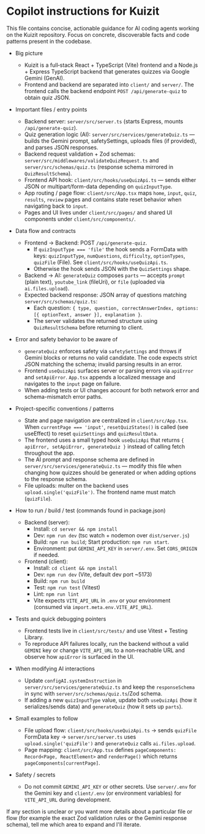 # Copilot instructions for Kuizit

This file contains concise, actionable guidance for AI coding agents working on the Kuizit repository. Focus on concrete, discoverable facts and code patterns present in the codebase.

- Big picture

  - Kuizit is a full‑stack React + TypeScript (Vite) frontend and a Node.js + Express TypeScript backend that generates quizzes via Google Gemini (GenAI).
  - Frontend and backend are separated into `client/` and `server/`. The frontend calls the backend endpoint `POST /api/generate-quiz` to obtain quiz JSON.

- Important files / entry points

  - Backend server: `server/src/server.ts` (starts Express, mounts `/api/generate-quiz`).
  - Quiz generation logic (AI): `server/src/services/generateQuiz.ts` — builds the Gemini prompt, safetySettings, uploads files (if provided), and parses JSON responses.
  - Backend request validation + Zod schemas: `server/src/middlewares/validateQuizRequest.ts` and `server/src/schemas/quiz.ts` (response schema mirrored in `QuizResultSchema`).
  - Frontend API hook: `client/src/hooks/useQuizApi.ts` — sends either JSON or multipart/form-data depending on `quizInputType`.
  - App routing / page flow: `client/src/App.tsx` maps `home`, `input`, `quiz`, `results`, `review` pages and contains state reset behavior when navigating back to `input`.
  - Pages and UI lives under `client/src/pages/` and shared UI components under `client/src/components/`.

- Data flow and contracts

  - Frontend -> Backend: POST `/api/generate-quiz`.
    - If `quizInputType === 'file'` the hook sends a FormData with keys: `quizInputType`, `numQuestions`, `difficulty`, `optionTypes`, `quizFile` (File). See `client/src/hooks/useQuizApi.ts`.
    - Otherwise the hook sends JSON with the `QuizSettings` shape.
  - Backend -> AI: `generateQuiz` composes `parts` — accepts `prompt` (plain text), `youtube_link` (fileUri), or `file` (uploaded via `ai.files.upload`).
  - Expected backend response: JSON array of questions matching `server/src/schemas/quiz.ts`:
    - Each question: `{ type, question, correctAnswerIndex, options: [{ optionText, answer }], explanation }`.
    - The server validates the returned structure using `QuizResultSchema` before returning to client.

- Error and safety behavior to be aware of

  - `generateQuiz` enforces safety via `safetySettings` and throws if Gemini blocks or returns no valid candidate. The code expects strict JSON matching the schema; invalid parsing results in an error.
  - Frontend `useQuizApi` surfaces server or parsing errors via `apiError` and `setApiError`. `App.tsx` appends a localized message and navigates to the `input` page on failure.
  - When adding tests or UI changes account for both network error and schema-mismatch error paths.

- Project-specific conventions / patterns

  - State and page navigation are centralized in `client/src/App.tsx`. When `currentPage === 'input'`, `resetQuizStates()` is called (see useEffect) to reset `quizSettings` and `quizResultData`.
  - The frontend uses a small typed hook `useQuizApi` that returns `{ apiError, setApiError, generateQuiz }` instead of calling fetch throughout the app.
  - The AI prompt and response schema are defined in `server/src/services/generateQuiz.ts` — modify this file when changing how quizzes should be generated or when adding options to the response schema.
  - File uploads: multer on the backend uses `upload.single('quizFile')`. The frontend name must match (`quizFile`).

- How to run / build / test (commands found in package.json)

  - Backend (server):
    - Install: `cd server && npm install`
    - Dev: `npm run dev` (tsc watch + nodemon over `dist/server.js`)
    - Build: `npm run build`; Start production: `npm run start`.
    - Environment: put `GEMINI_API_KEY` in `server/.env`. Set `CORS_ORIGIN` if needed.
  - Frontend (client):
    - Install: `cd client && npm install`
    - Dev: `npm run dev` (Vite, default dev port ~5173)
    - Build: `npm run build`
    - Test: `npm run test` (Vitest)
    - Lint: `npm run lint`
    - Vite expects `VITE_API_URL` in `.env` or your environment (consumed via `import.meta.env.VITE_API_URL`).

- Tests and quick debugging pointers

  - Frontend tests live in `client/src/tests/` and use Vitest + Testing Library.
  - To reproduce API failures locally, run the backend without a valid `GEMINI` key or change `VITE_API_URL` to a non‑reachable URL and observe how `apiError` is surfaced in the UI.

- When modifying AI interactions

  - Update `configAI.systemInstruction` in `server/src/services/generateQuiz.ts` and keep the `responseSchema` in sync with `server/src/schemas/quiz.ts`/Zod schema.
  - If adding a new `quizInputType` value, update both `useQuizApi` (how it serializes/sends data) and `generateQuiz` (how it sets up `parts`).

- Small examples to follow

  - File upload flow: `client/src/hooks/useQuizApi.ts` → sends `quizFile` FormData key → `server/src/server.ts` uses `upload.single('quizFile')` and `generateQuiz` calls `ai.files.upload`.
  - Page mapping: `client/src/App.tsx` defines `pageComponents: Record<Page, ReactElement>` and `renderPage()` which returns `pageComponents[currentPage]`.

- Safety / secrets
  - Do not commit `GEMINI_API_KEY` or other secrets. Use `server/.env` for the Gemini key and `client/.env` (or environment variables) for `VITE_API_URL` during development.

If any section is unclear or you want more details about a particular file or flow (for example the exact Zod validation rules or the Gemini response schema), tell me which area to expand and I'll iterate.
